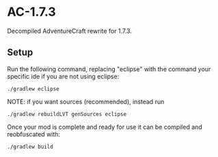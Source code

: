 # AC-1.7.3
Decompiled AdventureCraft rewrite for 1.7.3.

## Setup
Run the following command, replacing "eclipse" with the command your specific ide if you are not using eclipse:

```
./gradlew eclipse
```

NOTE: if you want sources (recommended), instead run

```
./gradlew rebuildLVT genSources eclipse
```

Once your mod is complete and ready for use it can be compiled and reobfuscated with:

```
./gradlew build
```
